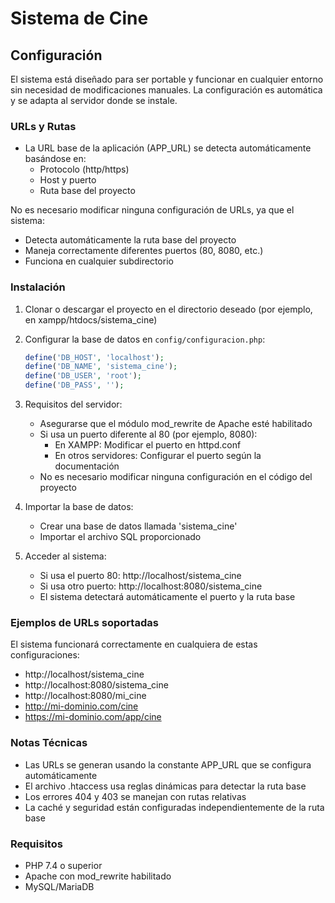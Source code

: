 # Sistema de Cine

## Configuración

El sistema está diseñado para ser portable y funcionar en cualquier entorno sin necesidad de modificaciones manuales. La configuración es automática y se adapta al servidor donde se instale.

### URLs y Rutas

- La URL base de la aplicación (APP_URL) se detecta automáticamente basándose en:
  - Protocolo (http/https)
  - Host y puerto
  - Ruta base del proyecto

No es necesario modificar ninguna configuración de URLs, ya que el sistema:
- Detecta automáticamente la ruta base del proyecto
- Maneja correctamente diferentes puertos (80, 8080, etc.)
- Funciona en cualquier subdirectorio

### Instalación

1. Clonar o descargar el proyecto en el directorio deseado (por ejemplo, en xampp/htdocs/sistema_cine)

2. Configurar la base de datos en `config/configuracion.php`:
   ```php
   define('DB_HOST', 'localhost');
   define('DB_NAME', 'sistema_cine');
   define('DB_USER', 'root');
   define('DB_PASS', '');
   ```

3. Requisitos del servidor:
   - Asegurarse que el módulo mod_rewrite de Apache esté habilitado
   - Si usa un puerto diferente al 80 (por ejemplo, 8080):
     - En XAMPP: Modificar el puerto en httpd.conf
     - En otros servidores: Configurar el puerto según la documentación
   - No es necesario modificar ninguna configuración en el código del proyecto

4. Importar la base de datos:
   - Crear una base de datos llamada 'sistema_cine'
   - Importar el archivo SQL proporcionado

5. Acceder al sistema:
   - Si usa el puerto 80: http://localhost/sistema_cine
   - Si usa otro puerto: http://localhost:8080/sistema_cine
   - El sistema detectará automáticamente el puerto y la ruta base

### Ejemplos de URLs soportadas

El sistema funcionará correctamente en cualquiera de estas configuraciones:
- http://localhost/sistema_cine
- http://localhost:8080/sistema_cine
- http://localhost:8080/mi_cine
- http://mi-dominio.com/cine
- https://mi-dominio.com/app/cine

### Notas Técnicas

- Las URLs se generan usando la constante APP_URL que se configura automáticamente
- El archivo .htaccess usa reglas dinámicas para detectar la ruta base
- Los errores 404 y 403 se manejan con rutas relativas
- La caché y seguridad están configuradas independientemente de la ruta base

### Requisitos

- PHP 7.4 o superior
- Apache con mod_rewrite habilitado
- MySQL/MariaDB
